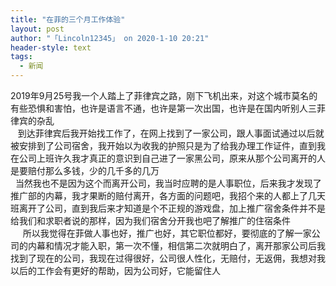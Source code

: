 ```yaml
---
title: "在菲的三个月工作体验"
layout: post
author: "「Lincoln12345」 on 2020-1-10 20:21"
header-style: text
tags:
  - 新闻
---
```


<head></head>
<body>
  2019年9月25号我一个人踏上了菲律宾之路，刚下飞机出来，对这个城市莫名的有些恐惧和害怕，也许是语言不通，也许是第一次出国，也许是在国内听别人三菲律宾的杂乱
 <br> &nbsp; &nbsp;到达菲律宾后我开始找工作了，在网上找到了一家公司，跟人事面试通过以后就被安排到了公司宿舍，我开始以为收我的护照只是为了给我办理工作证件，直到我在公司上班许久我才真正的意识到自己进了一家黑公司，原来从那个公司离开的人是要赔付那么多钱，少的几千多的几万
 <br> &nbsp;&nbsp;当然我也不是因为这个而离开公司，我当时应聘的是人事职位，后来我才发现了推广部的内幕，我才果断的赔付离开，各方面的问题吧，我招个来的人都上了几天班离开了公司，直到我后来才知道是个不正规的游戏盘，加上推广宿舍条件并不是给我们和求职者说的那样，因为我们宿舍分开我也吧了解推广的住宿条件
 <br> &nbsp; &nbsp;&nbsp;&nbsp;所以我觉得在菲做人事也好，推广也好，其它职位都好，要彻底的了解一家公司的内幕和情况才能入职，第一次不懂，相信第二次就明白了，离开那家公司后我找到了现在的公司，我现在过得很好，公司很人性化，无赔付，无返佣，我想对我以后的工作会有更好的帮助，因为公司好，它能留住人
 <br>
</body>


